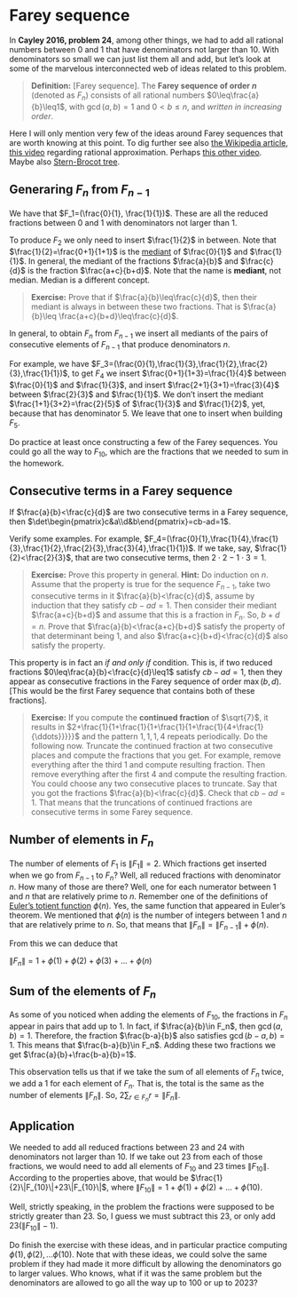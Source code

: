 # Farey sequence

In **Cayley 2016, problem 24**, among other things, we had to add all rational numbers between $0$ and $1$ that have denominators not larger than $10$. With denominators so small we can just list them all and add, but let’s look at some of the marvelous interconnected web of ideas related to this problem.

> **Definition:** \[Farey sequence\]. The **Farey sequence of order $n$** (denoted as $F_n$) consists of all rational numbers $0\leq\frac{a}{b}\leq1$, with $\gcd(a,b)=1$ and $0<b\leq n$, and _written in increasing order_.

Here I will only mention very few of the ideas around Farey sequences that are worth knowing at this point. To dig further see also [the Wikipedia article](https://en.wikipedia.org/wiki/Farey_sequence), [this video](https://www.youtube.com/watch?v=uFWJuZQLKJs) regarding rational approximation. Perhaps [this other video](https://www.youtube.com/watch?v=uFWJuZQLKJs). Maybe also [Stern-Brocot tree](https://en.wikipedia.org/wiki/Stern%E2%80%93Brocot_tree).

## Generaring $F_n$ from $F_{n-1}$

We have that $F_1=(\frac{0}{1}, \frac{1}{1})$. These are all the reduced fractions between $0$ and $1$ with denominators not larger than $1$.

To produce $F_2$ we only need to insert $\frac{1}{2}$ in between. Note that $\frac{1}{2}=\frac{0+1}{1+1}$ is the [mediant](https://en.wikipedia.org/wiki/Mediant_(mathematics)) of $\frac{0}{1}$ and $\frac{1}{1}$. In general, the mediant of the fractions $\frac{a}{b}$ and $\frac{c}{d}$ is the fraction $\frac{a+c}{b+d}$. Note that the name is **mediant**, not median. Median is a different concept.

> **Exercise:** Prove that if $\frac{a}{b}\leq\frac{c}{d}$, then their mediant is always in between these two fractions. That is $\frac{a}{b}\leq \frac{a+c}{b+d}\leq\frac{c}{d}$.

In general, to obtain $F_n$ from $F_{n-1}$ we insert all mediants of the pairs of consecutive elements of $F_{n-1}$ that produce denominators $n$.

For example, we have $F_3=(\frac{0}{1},\frac{1}{3},\frac{1}{2},\frac{2}{3},\frac{1}{1})$, to get $F_4$ we insert $\frac{0+1}{1+3}=\frac{1}{4}$ between $\frac{0}{1}$ and $\frac{1}{3}$, and insert $\frac{2+1}{3+1}=\frac{3}{4}$ between $\frac{2}{3}$ and $\frac{1}{1}$. We don’t insert the mediant $\frac{1+1}{3+2}=\frac{2}{5}$ of $\frac{1}{3}$ and $\frac{1}{2}$, yet, because that has denominator $5$. We leave that one to insert when building $F_5$.

Do practice at least once constructing a few of the Farey sequences. You could go all the way to $F_{10}$, which are the fractions that we needed to sum in the homework.

## Consecutive terms in a Farey sequence

If $\frac{a}{b}<\frac{c}{d}$ are two consecutive terms in a Farey sequence, then $\det\begin{pmatrix}c&a\\d&b\end{pmatrix}=cb-ad=1$.

Verify some examples. For example, $F_4=(\frac{0}{1},\frac{1}{4},\frac{1}{3},\frac{1}{2},\frac{2}{3},\frac{3}{4},\frac{1}{1})$. If we take, say, $\frac{1}{2}<\frac{2}{3}$, that are two consecutive terms, then $2\cdot 2-1\cdot 3=1$.

> **Exercise:** Prove this property in general. **Hint:** Do induction on $n$. Assume that the property is true for the sequence $F_{n-1}$, take two consecutive terms in it $\frac{a}{b}<\frac{c}{d}$, assume by induction that they satisfy $cb-ad=1$. Then consider their mediant $\frac{a+c}{b+d}$ and assume that this is a fraction in $F_n$. So, $b+d=n$. Prove that $\frac{a}{b}<\frac{a+c}{b+d}$ satisfy the property of that determinant being $1$, and also $\frac{a+c}{b+d}<\frac{c}{d}$ also satisfy the property.

This property is in fact an _if and only if_ condition. This is, if two reduced fractions $0\leq\frac{a}{b}<\frac{c}{d}\leq1$ satisfy $cb-ad=1$, then they appear as consecutive fractions in the Farey sequence of order $\max(b,d)$. \[This would be the first Farey sequence that contains both of these fractions\].

> **Exercise:** If you compute the **continued fraction** of $\sqrt{7}$, it results in $2+\frac{1}{1+\frac{1}{1+\frac{1}{1+\frac{1}{4+\frac{1}{\ddots}}}}}$ and the pattern $1,1,1,4$ repeats periodically. Do the following now. Truncate the continued fraction at two consecutive places and compute the fractions that you get. For example, remove everything after the third $1$ and compute resulting fraction. Then remove everything after the first $4$ and compute the resulting fraction. You could choose any two consecutive places to truncate. Say that you got the fractions $\frac{a}{b}<\frac{c}{d}$. Check that $cb-ad=1$. That means that the truncations of continued fractions are consecutive terms in some Farey sequence.

## Number of elements in $F_n$

The number of elements of $F_1$ is $\|F_1\|=2$. Which fractions get inserted when we go from $F_{n-1}$ to $F_n$? Well, all reduced fractions with denominator $n$. How many of those are there? Well, one for each numerator between $1$ and $n$ that are relatively prime to $n$. Remember one of the definitions of [Euler’s totient function](https://en.wikipedia.org/wiki/Euler%27s_totient_function) $\phi(n)$. Yes, the same function that appeared in Euler’s theorem. We mentioned that $\phi(n)$ is the number of integers between $1$ and $n$ that are relatively prime to $n$. So, that means that $\|F_n\|=\|F_{n-1}\|+\phi(n)$.

From this we can deduce that

$\|F_n\|=1+\phi(1)+\phi(2)+\phi(3)+...+\phi(n)$

## Sum of the elements of $F_n$

As some of you noticed when adding the elements of $F_{10}$, the fractions in $F_n$ appear in pairs that add up to $1$. In fact, if $\frac{a}{b}\in F_n$, then $\gcd(a,b)=1$. Therefore, the fraction $\frac{b-a}{b}$ also satisfies $\gcd(b-a,b)=1$. This means that $\frac{b-a}{b}\in F_n$. Adding these two fractions we get $\frac{a}{b}+\frac{b-a}{b}=1$.

This observation tells us that if we take the sum of all elements of $F_n$ twice, we add a $1$ for each element of $F_n$. That is, the total is the same as the number of elements $\|F_n\|$. So, $2\sum_{r\in F_n}r=\|F_n\|$.

## Application

We needed to add all reduced fractions between $23$ and $24$ with denominators not larger than $10$. If we take out $23$ from each of those fractions, we would need to add all elements of $F_{10}$ and $23$ times $\|F_{10}\|$. According to the properties above, that would be $\frac{1}{2}\|F_{10}\|+23\|F_{10}\|$, where $\|F_{10}\|=1+\phi(1)+\phi(2)+...+\phi(10)$.

Well, strictly speaking, in the problem the fractions were supposed to be strictly greater than $23$. So, I guess we must subtract this $23$, or only add $23(\|F_{10}\|-1)$.

Do finish the exercise with these ideas, and in particular practice computing $\phi(1),\phi(2),...\phi(10)$. Note that with these ideas, we could solve the same problem if they had made it more difficult by allowing the denominators go to larger values. Who knows, what if it was the same problem but the denominators are allowed to go all the way up to $100$ or up to $2023$?
